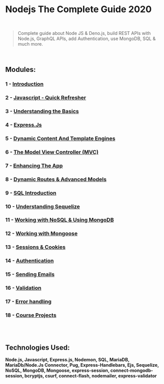 # Nodejs The Complete Guide 2020

<br>

> Complete guide about Node JS & Deno.js, build REST APIs with Node.js, GraphQL APIs, add Authentication, use MongoDB, SQL & much more.

<br>

## Modules:

### 1 - [Introduction](https://gitlab.com/mdLima0/nodejs-the-complete-guide-2020/-/tree/express-js/introduction)

### 2 - [Javascript - Quick Refresher](https://gitlab.com/mdLima0/nodejs-the-complete-guide-2020/-/tree/express-js/javascript)

### 3 - [Understanding the Basics](https://gitlab.com/mdLima0/nodejs-the-complete-guide-2020/-/tree/express-js/basics)

### 4 - [Express.Js](https://gitlab.com/mdLima0/nodejs-the-complete-guide-2020/-/tree/express-js/expressJS)

### 5 - [Dynamic Content And Template Engines](https://gitlab.com/mdLima0/nodejs-the-complete-guide-2020/-/tree/master/dynamic-content-and-templating-engines)

### 6 - [The Model View Controller (MVC)](https://gitlab.com/mdLima0/nodejs-the-complete-guide-2020/-/tree/master/model-view-controler)

### 7 - [Enhancing The App](https://gitlab.com/mdLima0/nodejs-the-complete-guide-2020/-/tree/master/enhancing-the-app)

### 8 - [Dynamic Routes & Advanced Models](https://gitlab.com/mdLima0/nodejs-the-complete-guide-2020/-/tree/master/dynamic-routes-and-advanced-models)

### 9 - [SQL Introduction](https://gitlab.com/mdLima0/nodejs-the-complete-guide-2020/-/tree/master/sql-introduction)

### 10 - [Understanding Sequelize](https://gitlab.com/mdLima0/nodejs-the-complete-guide-2020/-/tree/master/sequelize-introduction)

### 11 - [Working with NoSQL & Using MongoDB](https://gitlab.com/mdLima0/nodejs-the-complete-guide-2020/-/tree/master/nosql-introduction)

### 12 - [Working with Mongoose](https://https://gitlab.com/mdLima0/nodejs-the-complete-guide-2020/-/tree/mongoose)

### 13 - [Sessions & Cookies](https://gitlab.com/mdLima0/nodejs-the-complete-guide-2020/-/tree/master/sessions-and-cookies)

### 14 - [Authentication](https://gitlab.com/mdLima0/nodejs-the-complete-guide-2020/-/tree/master/authentication)

### 15 - [Sending Emails](https://gitlab.com/mdLima0/nodejs-the-complete-guide-2020/-/tree/master/sending-emails)

### 16 - [Validation](https://gitlab.com/mdLima0/nodejs-the-complete-guide-2020/-/tree/master/validation)

### 17 - [Error handling]()

### 18 - [Course Projects](https://gitlab.com/mdLima0/nodejs-the-complete-guide-2020/-/tree/express-js/assignments)
  
<br>
<br>

## Technologies Used: 
**Node.js, Javascript, Express.js, Nodemon, SQL, MariaDB, MariaDb/Node.Js Connector, Pug, Express-Handlebars, Ejs, Sequelize, NoSQL, MongoDB, Mongoose, express-session, connect-mongodb-session, bcryptjs, csurf, connect-flash, nodemailer, express-validator**


